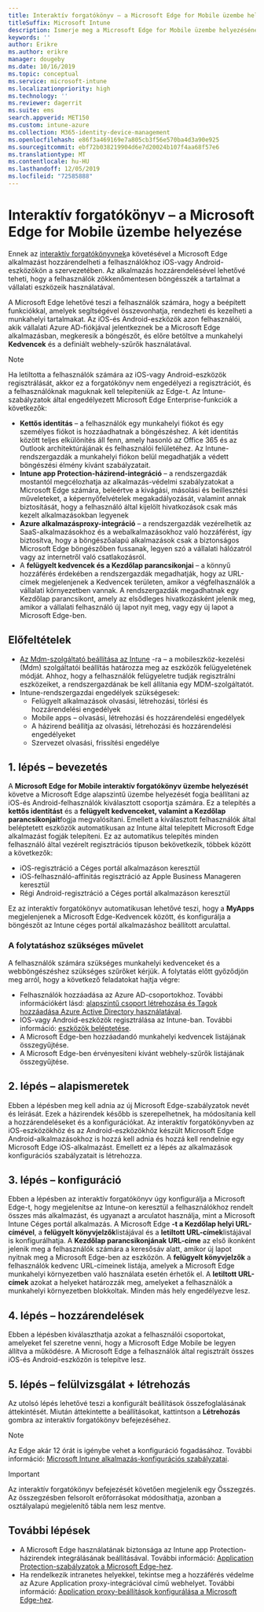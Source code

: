 ```yaml
---
title: Interaktív forgatókönyv – a Microsoft Edge for Mobile üzembe helyezése
titleSuffix: Microsoft Intune
description: Ismerje meg a Microsoft Edge for Mobile üzembe helyezésének interaktív forgatókönyvét a Microsoft 365 Eszközkezelő portálról.
keywords: ''
author: Erikre
ms.author: erikre
manager: dougeby
ms.date: 10/16/2019
ms.topic: conceptual
ms.service: microsoft-intune
ms.localizationpriority: high
ms.technology: ''
ms.reviewer: dagerrit
ms.suite: ems
search.appverid: MET150
ms.custom: intune-azure
ms.collection: M365-identity-device-management
ms.openlocfilehash: e86f3a469169e7a805cb3f56e570ba4d3a90e925
ms.sourcegitcommit: ebf72b038219904d6e7d20024b107f4aa68f57e6
ms.translationtype: MT
ms.contentlocale: hu-HU
ms.lasthandoff: 12/05/2019
ms.locfileid: "72585888"
---
```

# <a name="guided-scenario---deploy-microsoft-edge-for-mobile"></a>Interaktív forgatókönyv – a Microsoft Edge for Mobile üzembe helyezése 

Ennek az [interaktív forgatókönyvnek](~/fundamentals/guided-scenarios-overview.md)a követésével a Microsoft Edge alkalmazást hozzárendelheti a felhasználókhoz iOS-vagy Android-eszközökön a szervezetében. Az alkalmazás hozzárendelésével lehetővé teheti, hogy a felhasználók zökkenőmentesen böngésszék a tartalmat a vállalati eszközeik használatával. 

A Microsoft Edge lehetővé teszi a felhasználók számára, hogy a beépített funkciókkal, amelyek segítségével összevonhatja, rendezheti és kezelheti a munkahelyi tartalmakat. Az iOS-és Android-eszközök azon felhasználói, akik vállalati Azure AD-fiókjával jelentkeznek be a Microsoft Edge alkalmazásban, megkeresik a böngészőt, és előre betöltve a munkahelyi **Kedvencek** és a definiált webhely-szűrők használatával.

> [!NOTE]
> Ha letiltotta a felhasználók számára az iOS-vagy Android-eszközök regisztrálását, akkor ez a forgatókönyv nem engedélyezi a regisztrációt, és a felhasználóknak maguknak kell telepíteniük az Edge-t.
Az Intune-szabályzatok által engedélyezett Microsoft Edge Enterprise-funkciók a következők: 

- **Kettős identitás** – a felhasználók egy munkahelyi fiókot és egy személyes fiókot is hozzáadhatnak a böngészéshez. A két identitás között teljes elkülönítés áll fenn, amely hasonló az Office 365 és az Outlook architektúrájának és felhasználói felületéhez. Az Intune-rendszergazdák a munkahelyi fiókon belül megadhatják a védett böngészési élmény kívánt szabályzatait. 
- **Intune app Protection-házirend-integráció** – a rendszergazdák mostantól megcélozhatja az alkalmazás-védelmi szabályzatokat a Microsoft Edge számára, beleértve a kivágási, másolási és beillesztési műveleteket, a képernyőfelvételek megakadályozását, valamint annak biztosítását, hogy a felhasználó által kijelölt hivatkozások csak más kezelt alkalmazásokban legyenek
- **Azure alkalmazásproxy-integráció** – a rendszergazdák vezérelhetik az SaaS-alkalmazásokhoz és a webalkalmazásokhoz való hozzáférést, így biztosítva, hogy a böngészőalapú alkalmazások csak a biztonságos Microsoft Edge böngészőben fussanak, legyen szó a vállalati hálózatról vagy az internetről való csatlakozásról. 
- A **felügyelt kedvencek és a Kezdőlap parancsikonjai** – a könnyű hozzáférés érdekében a rendszergazdák megadhatják, hogy az URL-címek megjelenjenek a Kedvencek területen, amikor a végfelhasználók a vállalati környezetben vannak. A rendszergazdák megadhatnak egy Kezdőlap parancsikont, amely az elsődleges hivatkozásként jelenik meg, amikor a vállalati felhasználó új lapot nyit meg, vagy egy új lapot a Microsoft Edge-ben.

## <a name="prerequisites"></a>Előfeltételek

- [Az Mdm-szolgáltató beállítása az Intune](mdm-authority-set.md#set-mdm-authority-to-intune) -ra – a mobileszköz-kezelési (Mdm) szolgáltatói beállítás határozza meg az eszközök felügyeletének módját. Ahhoz, hogy a felhasználók felügyeletre tudják regisztrálni eszközeiket, a rendszergazdának be kell állítania egy MDM-szolgáltatót.
- Intune-rendszergazdai engedélyek szükségesek:
    - Felügyelt alkalmazások olvasási, létrehozási, törlési és hozzárendelési engedélyek
    - Mobile apps – olvasási, létrehozási és hozzárendelési engedélyek
    - A házirend beállítja az olvasási, létrehozási és hozzárendelési engedélyeket
    - Szervezet olvasási, frissítési engedélye

## <a name="step-1---introduction"></a>1\. lépés – bevezetés

A **Microsoft Edge for Mobile interaktív forgatókönyv üzembe helyezését** követve a Microsoft Edge alapszintű üzembe helyezését fogja beállítani az iOS-és Android-felhasználók kiválasztott csoportja számára. Ez a telepítés a **kettős identitást** és a **felügyelt kedvenceket, valamint a Kezdőlap parancsikonjait**fogja megvalósítani. Emellett a kiválasztott felhasználók által beléptetett eszközök automatikusan az Intune által telepített Microsoft Edge alkalmazást fogják telepíteni. Ez az automatikus telepítés minden felhasználó által vezérelt regisztrációs típuson bekövetkezik, többek között a következők: 
- iOS-regisztráció a Céges portál alkalmazáson keresztül 
- iOS-felhasználó-affinitás regisztráció az Apple Business Manageren keresztül 
- Régi Android-regisztráció a Céges portál alkalmazáson keresztül 

Ez az interaktív forgatókönyv automatikusan lehetővé teszi, hogy a **MyApps** megjelenjenek a Microsoft Edge-Kedvencek között, és konfigurálja a böngészőt az Intune céges portál alkalmazáshoz beállított arculattal. 

### <a name="what-you-will-need-to-continue"></a>A folytatáshoz szükséges művelet
A felhasználók számára szükséges munkahelyi kedvenceket és a webböngészéshez szükséges szűrőket kérjük. A folytatás előtt győződjön meg arról, hogy a következő feladatokat hajtja végre:

- Felhasználók hozzáadása az Azure AD-csoportokhoz. További információkért lásd: [alapszintű csoport létrehozása és Tagok hozzáadása Azure Active Directory használatával](https://go.microsoft.com/fwlink/?linkid=2102458).
- IOS-vagy Android-eszközök regisztrálása az Intune-ban. További információ: [eszközök beléptetése](https://go.microsoft.com/fwlink/?linkid=2102547).
- A Microsoft Edge-ben hozzáadandó munkahelyi kedvencek listájának összegyűjtése.
- A Microsoft Edge-ben érvényesíteni kívánt webhely-szűrők listájának összegyűjtése.

## <a name="step-2---basics"></a>2\. lépés – alapismeretek

Ebben a lépésben meg kell adnia az új Microsoft Edge-szabályzatok nevét és leírását. Ezek a házirendek később is szerepelhetnek, ha módosítania kell a hozzárendeléseket és a konfigurációkat. Az interaktív forgatókönyvben az iOS-eszközökhöz és az Android-eszközökhöz készült Microsoft Edge Android-alkalmazásokhoz is hozzá kell adnia és hozzá kell rendelnie egy Microsoft Edge iOS-alkalmazást. Emellett ez a lépés az alkalmazások konfigurációs szabályzatait is létrehozza.

## <a name="step-3---configuration"></a>3\. lépés – konfiguráció

Ebben a lépésben az interaktív forgatókönyv úgy konfigurálja a Microsoft Edge-t, hogy megjelenítse az Intune-on keresztül a felhasználókhoz rendelt összes más alkalmazást, és ugyanazt a arculatot használja, mint a Microsoft Intune Céges portál alkalmazás. A Microsoft Edge **-t a Kezdőlap helyi URL-címével**, a **felügyelt könyvjelzők**listájával és a **letiltott URL-címek**listájával is konfigurálhatja. A **Kezdőlap parancsikonjának URL-címe** az első ikonként jelenik meg a felhasználók számára a keresősáv alatt, amikor új lapot nyitnak meg a Microsoft Edge-ben az eszközön. A **felügyelt könyvjelzők** a felhasználók kedvenc URL-címeinek listája, amelyek a Microsoft Edge munkahelyi környezetben való használata esetén érhetők el. A **letiltott URL-címek** azokat a helyeket határozzák meg, amelyeket a felhasználók a munkahelyi környezetben blokkoltak. Minden más hely engedélyezve lesz. 

## <a name="step-4---assignments"></a>4\. lépés – hozzárendelések

Ebben a lépésben kiválaszthatja azokat a felhasználói csoportokat, amelyeket fel szeretne venni, hogy a Microsoft Edge Mobile be legyen állítva a működésre. A Microsoft Edge a felhasználók által regisztrált összes iOS-és Android-eszközön is telepítve lesz.

## <a name="step-5---review--create"></a>5\. lépés – felülvizsgálat + létrehozás

Az utolsó lépés lehetővé teszi a konfigurált beállítások összefoglalásának áttekintését. Miután áttekintette a beállításokat, kattintson a **Létrehozás** gombra az interaktív forgatókönyv befejezéséhez. 

> [!NOTE]
> Az Edge akár 12 órát is igénybe vehet a konfiguráció fogadásához. További információ: [Microsoft Intune alkalmazás-konfigurációs szabályzatai](~/apps/app-configuration-policies-overview.md).

> [!IMPORTANT]
> Az interaktív forgatókönyv befejezését követően megjelenik egy Összegzés. Az összegzésben felsorolt erőforrásokat módosíthatja, azonban a osztályalapú megjelenítő tábla nem lesz mentve.

## <a name="next-steps"></a>További lépések

- A Microsoft Edge használatának biztonsága az Intune app Protection-házirendek integrálásának beállításával. További információ: [Application Protection-szabályzatok a Microsoft Edge-hez](~/apps/manage-microsoft-edge.md#application-protection-policies-for-microsoft-edge).
- Ha rendelkezik intranetes helyekkel, tekintse meg a hozzáférés védelme az Azure Application proxy-integrációval című webhelyet. További információ: [Application proxy-beállítások konfigurálása a Microsoft Edge-hez](~/apps/manage-microsoft-edge.md#configure-application-proxy-settings-for-microsoft-edge).


